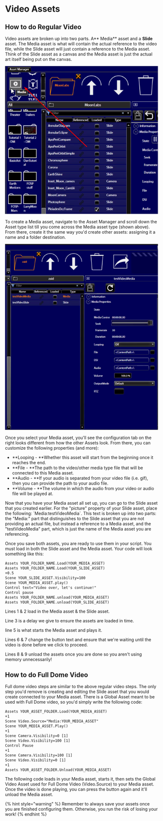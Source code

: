 # Video Assets

## How to do Regular Video

Video assets are broken up into two parts. A** Media** asset and a **Slide** asset. The Media asset is what will contain the actual reference to the video file, while the Slide asset will just contain a reference to the Media asset. Think of the Slide asset as a canvas and the Media asset is just the actual art itself being put on the canvas.&#x20;

![Media asset](<../.gitbook/assets/image (16).png>)

To create a Media asset, navigate to the Asset Manager and scroll down the Asset type list till you come across the Media asset type (shown above). From there, create it the same way you'd create other assets: assigning it a name and a folder destination.&#x20;

![Media asset configuration tab](<../.gitbook/assets/image (15).png>)

Once you select your Media asset, you'll see the configuration tab on the right looks different from how the other Assets look. From there, you can customize the following properties (and more):

* **Looping - **Whether this asset will start from the beginning once it reaches the end.
* **File - **The path to the video/other media type file that will be connected to this Media asset.
* **Audio - **If your audio is separated from your video file (i.e. gif), then you can provide the path to your audio file.
* **Volume - **The volume in which the audio from your video or audio file will be played at.

Now that you have your Media asset all set up, you can go to the Slide asset that you created earlier. For the "picture" property of your Slide asset, place the following: \`Media:testVideoMedia\`. This text is broken up into two parts:  the "Media:" part that distinguishes to the Slide asset that you are not providing an actual file, but instead a reference to a Media asset, and the "testVideoMedia" part, which is just the name of the Media asset you are referencing.

Once you save both assets, you are ready to use them in your script. You must load in both the Slide asset and the Media asset. Your code will look something like this:

```
Assets YOUR_FOLDER_NAME.Load(YOUR_MEDIA_ASSET) 
Assets YOUR_FOLDER_NAME.Load(YOUR_SLIDE_ASSET) 
+0.5
Scene YOUR_SLIDE_ASSET.Visibility=100 
Scene YOUR_MEDIA_ASSET.play()
Control text="Video over, let's continue!"
Control pause
Assets YOUR_FOLDER_NAME.unload(YOUR_MEDIA_ASSET) 
Assets YOUR_FOLDER_NAME.unload(YOUR_SLIDE_ASSET)
```

Lines 1 & 2 load in the Media asset & the Slide asset.&#x20;

Line 3 is a delay we give to ensure the assets are loaded in time.&#x20;

line 5 is what starts the Media asset and plays it.&#x20;

Lines 6 & 7 change the button text and ensure that we're waiting until the video is done before we click to proceed.

Lines 8 & 9 unload the assets once you are done so you aren't using memory unnecessarily!

## How to do Full Dome Video

Full dome video steps are similar to the above regular video steps. The only step you'd remove is creating and editing the Slide asset that you would create connected to your Media asset. There is a Global Asset meant to be used with Full Dome video, so you'd simply write the following code:

```
Assets YOUR_ASSET_FOLDER.Load(YOUR_MEDIA_ASSET)
+1
Scene Video.Source="Media:YOUR_MEDIA_ASSET"
Scene YOUR_MEDIA_ASSET.Play()
+1
Scene Camera.Visibility=0 [1]
Scene Video.Visibility=100 [1]
Control Pause
+1
Scene Camera.Visibility=100 [1]
Scene Video.Visibility=0 [1]
+1
Assets YOUR_ASSET_FOLDER.Unload(YOUR_MEDIA_ASSET)
```

The following code loads in your Media asset, starts it, then sets the Global Video Asset used for Full Dome Video (Video.Source) to your Media asset. Once the video is done playing, you can press the button again and it'll unload the Media asset.&#x20;

{% hint style="warning" %}
Remember to always save your assets once you are finished configuring them. Otherwise, you run the risk of losing your work!
{% endhint %}
